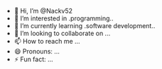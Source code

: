 - 👋 Hi, I’m @Nackv52
- 👀 I’m interested in .programming..
- 🌱 I’m currently learning .software development..
- 💞️ I’m looking to collaborate on ...
- 📫 How to reach me ...
- 😄 Pronouns: ...
- ⚡ Fun fact: ...

<!---
Nackv52/Nackv52 is a ✨ special ✨ repository because its `README.md` (this file) appears on your GitHub profile.
You can click the Preview link to take a look at your changes.
--->
